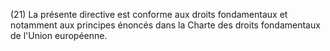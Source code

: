 (21) La présente directive est conforme aux droits fondamentaux et notamment aux principes énoncés dans la Charte des droits fondamentaux de l'Union européenne.